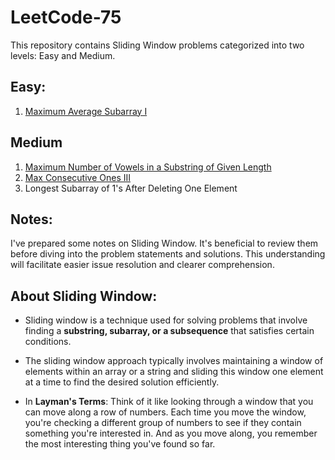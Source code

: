 # LeetCode-75

This repository contains Sliding Window problems categorized into two levels: Easy and Medium.

## Easy: 
1. [Maximum Average Subarray I](https://github.com/Shubham-Nahar-Java-Coder/Leetcode-75/tree/master/Sliding-Window/Max-Avaerage-SubArray)

## Medium
1. [Maximum Number of Vowels in a Substring of Given Length](https://github.com/Shubham-Nahar-Java-Coder/Leetcode-75/tree/master/Sliding-Window/Maximum-Number-Of-Vowels-In-A-Substring-Of-Given-Length)
2. [Max Consecutive Ones III](https://github.com/Shubham-Nahar-Java-Coder/Leetcode-75/tree/master/Sliding-Window/Max-Consecutive-Ones-III)
3. Longest Subarray of 1's After Deleting One Element

## Notes:

I've prepared some notes on Sliding Window. It's beneficial to review them before diving into the problem statements and solutions. This understanding will facilitate easier issue resolution and clearer comprehension.

## About Sliding Window:

- Sliding window is a technique used for solving problems that involve finding a **substring, subarray, or a subsequence** that satisfies certain conditions. 

- The sliding window approach typically involves maintaining a window of elements within an array or a string and sliding this window one element at a time to find the desired solution efficiently.

- In **Layman's Terms**: Think of it like looking through a window that you can move along a row of numbers. Each time you move the window, you're checking a different group of numbers to see if they contain something you're interested in. And as you move along, you remember the most interesting thing you've found so far.
